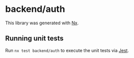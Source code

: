 # backend/auth

This library was generated with [Nx](https://nx.dev).

## Running unit tests

Run `nx test backend/auth` to execute the unit tests via [Jest](https://jestjs.io).
